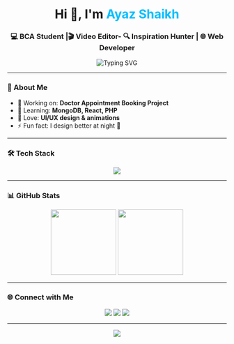 <!-- Intro Banner -->
<h1 align="center">Hi 👋, I'm <span style="color:#00BFFF;">Ayaz Shaikh</span></h1>
<h3 align="center">💻 BCA Student |🎬 Video Editor- 🔍 Inspiration Hunter  | 🌐 Web Developer</h3>

<!-- Typing Effect -->
<p align="center">
  <img src="https://readme-typing-svg.herokuapp.com?font=Fira+Code&size=22&pause=1000&color=00BFFF&center=true&vCenter=true&width=450&lines=Turning+Ideas+into+Reality;Building+Web+Apps+with+Style;Designing+Creative+Logos" alt="Typing SVG" />
</p>

---

### 🚀 About Me  
- 🎯 Working on: **Doctor Appointment Booking Project**  
- 🌱 Learning: **MongoDB, React, PHP**  
- 🎨 Love: **UI/UX design & animations**  
- ⚡ Fun fact: I design better at night 🌙  

---

### 🛠 Tech Stack  
<p align="center">
  <img src="https://skillicons.dev/icons?i=html,css,js,react,php,mongodb,git,github,figma" />
</p>

---

### 📊 GitHub Stats  
<p align="center">
  <img src="https://github-readme-stats.vercel.app/api?username=soul3218&show_icons=true&theme=tokyonight" height="150" />
  <img src="https://github-readme-stats.vercel.app/api/top-langs/?username=soul3218&layout=compact&theme=tokyonight" height="150" />
</p>

---

### 🌐 Connect with Me  
<p align="center">
  <a href="https://linkedin.com/in/yourusername"><img src="https://img.shields.io/badge/-LinkedIn-0A66C2?style=for-the-badge&logo=linkedin&logoColor=white"/></a>
  <a href="https://instagram.com/yourusername"><img src="https://img.shields.io/badge/-Instagram-E4405F?style=for-the-badge&logo=instagram&logoColor=white"/></a>
  <a href="https://yourwebsite.com"><img src="https://img.shields.io/badge/-Portfolio-000?style=for-the-badge&logo=vercel&logoColor=white"/></a>
</p>

---

<p align="center">
  <img src="https://github.com/soul3218/soul3218/blob/output/github-contribution-grid-snake.svg" />
</p>
